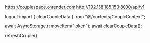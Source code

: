 https://couplespace.onrender.com
http://192.168.185.153:8000/api/v1


logout
import { clearCoupleData } from "@/contexts/CoupleContext";

await AsyncStorage.removeItem("token");
await clearCoupleData();


refreshCouple()